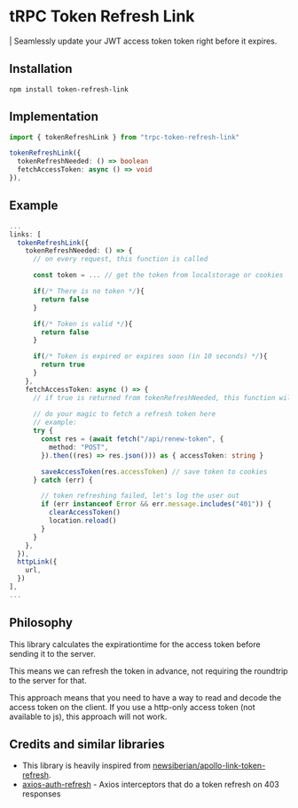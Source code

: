 # tRPC Token Refresh Link

| Seamlessly update your JWT access token token right before it expires.

## Installation

```
npm install token-refresh-link
```

## Implementation

```ts
import { tokenRefreshLink } from "trpc-token-refresh-link"

tokenRefreshLink({
  tokenRefreshNeeded: () => boolean
  fetchAccessToken: async () => void
}),
```

## Example

```ts
...
links: [
  tokenRefreshLink({
    tokenRefreshNeeded: () => {
      // on every request, this function is called

      const token = ... // get the token from localstorage or cookies

      if(/* There is no token */){
        return false
      }

      if(/* Token is valid */){
        return false
      }

      if(/* Token is expired or expires soon (in 10 seconds) */){
        return true
      }
    },
    fetchAccessToken: async () => {
      // if true is returned from tokenRefreshNeeded, this function will be called
      
      // do your magic to fetch a refresh token here
      // example:
      try {
        const res = (await fetch("/api/renew-token", {
          method: "POST",
        }).then((res) => res.json())) as { accessToken: string }

        saveAccessToken(res.accessToken) // save token to cookies
      } catch (err) {

        // token refreshing failed, let's log the user out
        if (err instanceof Error && err.message.includes("401")) {
          clearAccessToken()
          location.reload()
        }
      }
    },
  }),
  httpLink({
    url,
  })
],
...
```

## Philosophy

This library calculates the expirationtime for the access token before sending it to the server.

This means we can refresh the token in advance, not requiring the roundtrip to the server for that.

This approach means that you need to have a way to read and decode the access token on the client. If you use a http-only access token (not available to js), this approach will not work.

## Credits and similar libraries

- This library is heavily inspired from [newsiberian/apollo-link-token-refresh](https://github.com/newsiberian/apollo-link-token-refresh).
- [axios-auth-refresh](https://github.com/Flyrell/axios-auth-refresh) - Axios interceptors that do a token refresh on 403 responses
